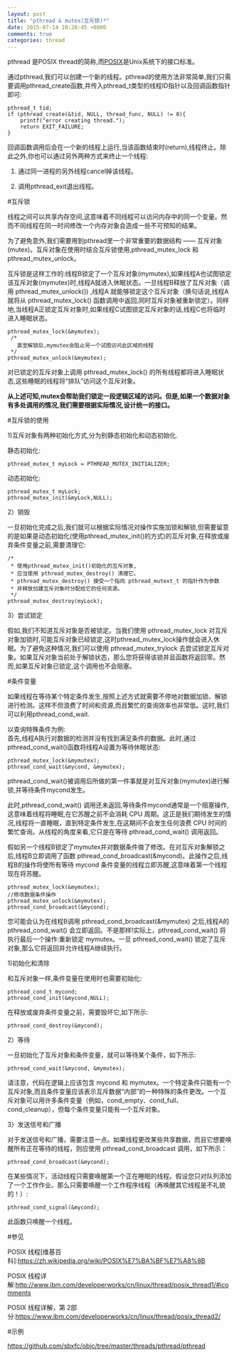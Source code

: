 ```yaml
---
layout: post
title: "pthread & mutex(互斥锁)*"
date: 2015-07-14 10:28:45 +0800
comments: true
categories: thread
---
```


pthread 是POSIX thread的简称,而[POSIX](https://zh.wikipedia.org/wiki/POSIX%E7%BA%BF%E7%A8%8B)是Unix系统下的接口标准。

通过pthread,我们可以创建一个新的线程。pthread的使用方法非常简单,我们只需要调用pthread_create函数,并传入pthread_t类型的线程ID指针以及回调函数指针即可:
	
	pthread_t tid;
	if (pthread_create(&tid, NULL, thread_func, NULL) != 0){
        printf("error creating thread.");
        return EXIT_FAILURE;
    }

回调函数调用后会在一个新的线程上运行,当该函数结束时(return),线程终止。除此之外,你也可以通过另外两种方式来终止一个线程:

1. 通过同一进程的另外线程cancel掉该线程。

2. 调用pthread_exit退出线程。

<!-- more -->

#互斥锁

线程之间可以共享内存空间,这意味着不同线程可以访问内存中的同一个变量。然而不同线程在同一时间修改一个内存对象会造成一些不可预知的结果。

为了避免意外,我们需要用到pthread里一个非常重要的数据结构 —— 互斥对象(mutex)。互斥对象在使用时结合互斥锁使用,pthread_mutex_lock 和 pthread_mutex_unlock。

互斥锁是这样工作的:线程B锁定了一个互斥对象(mymutex),如果线程A也试图锁定该互斥对象(mymutex)时,线程A就进入休眠状态。一旦线程B释放了互斥对象（调用 pthread_mutex_unlock()) ,线程A 就能够锁定这个互斥对象（换句话说,线程A就将从 pthread_mutex_lock() 函数调用中返回,同时互斥对象被重新锁定）。同样地,当线程A正锁定互斥对象时,如果线程C试图锁定互斥对象的话,线程C也将临时进入睡眠状态。
	
	pthread_mutex_lock(&mymutex);
     /*
       直至解锁后,mymutex会阻止另一个试图访问此区域的线程
     */
    pthread_mutex_unlock(&mymutex);
    
对已锁定的互斥对象上调用 pthread_mutex_lock() 的所有线程都将进入睡眠状态,这些睡眠的线程将“排队”访问这个互斥对象。

**从上述可知,mutex会帮助我们锁定一段逻辑区域的访问。但是,如果一个数据对象有多处调用的情况,我们需要根据实际情况,设计统一的接口。**

#互斥锁的使用
	
1)互斥对象有两种初始化方式,分为别静态初始化和动态初始化.

静态初始化:

	pthread_mutex_t myLock = PTHREAD_MUTEX_INITIALIZER;
	
动态初始化:

	pthread_mutex_t myLock;
	pthread_mutex_init(&myLock,NULL);

2）销毁
   
一旦初始化完成之后,我们就可以根据实际情况对操作实施加锁和解锁,但需要留意的是如果是动态初始化(使用pthread_mutex_init()的方式)的互斥对象,在释放或废弃条件变量之前,需要清理它:

	/*
	 * 使用pthread_mutex_init()初始化的互斥对象,
	 * 应当使用 pthread_mutex_destroy() 清理它。
	 * pthread_mutex_destroy() 接受一个指向 pthread_mutext_t 的指针作为参数
	 * 并释放创建互斥对象时分配给它的任何资源。
	 */
    pthread_mutex_destroy(myLock);	 
    
3）尝试锁定

假如,我们不知道互斥对象是否被锁定。当我们使用 pthread_mutex_lock 对互斥对象加锁时,可能互斥对象已经锁定,这时pthread_mutex_lock操作就会进入休眠。为了避免这种情况,我们可以使用 pthread_mutex_trylock 去尝试锁定互斥对象。如果互斥对象当前处于解锁状态，那么您将获得该锁并且函数将返回零。然而,如果互斥对象已锁定,这个调用也不会阻塞。

#条件变量

如果线程在等待某个特定条件发生,按照上述方式就需要不停地对数据加锁、解锁进行检测。这样不但浪费了时间和资源,而且繁忙的查询效率也非常低。这时,我们可以利用pthread_cond_wait.

以查询特殊条件为例:<br>
首先,线程A执行对数据的检测并没有找到满足条件的数据。此时,通过pthread_cond_wait()函数将线程A设置为等待休眠状态:
	
	pthread_mutex_lock(&mymutex);
	pthread_cond_wait(&mycond, &mymutex);

pthread_cond_wait()被调用后所做的第一件事就是对互斥对象(mymutex)进行解锁,并等待条件mycond发生。

此时,pthread_cond_wait() 调用还未返回,等待条件mycond通常是一个阻塞操作,这意味着线程将睡眠,在它苏醒之前不会消耗 CPU 周期。这正是我们期待发生的情况,线程将一直睡眠，直到特定条件发生,在这期间不会发生任何浪费 CPU 时间的繁忙查询。从线程的角度来看,它只是在等待 pthread_cond_wait() 调用返回。

假如另一个线程B锁定了mymutex并对数据条件做了修改。在对互斥对象解锁之后,线程B立即调用了函数 pthread_cond_broadcast(&mycond)。此操作之后,线程B的操作将使所有等待 mycond 条件变量的线程立即苏醒,这意味着第一个线程现在将苏醒。
	
	pthread_mutex_lock(&mymutex);
	//修改数据条件操作 
	pthread_mutex_unlock(&mymutex);
	pthread_cond_broadcast(&mycond);
	
您可能会认为在线程B调用 pthread_cond_broadcast(&mymutex) 之后,线程A的 pthread_cond_wait() 会立即返回。不是那样!实际上，pthread_cond_wait() 将执行最后一个操作:重新锁定 mymutex。一旦 pthread_cond_wait() 锁定了互斥对象,那么它将返回并允许线程A继续执行。

1)初始化和清除

和互斥对象一样,条件变量在使用时也需要初始化:

	pthread_cond_t mycond;
	pthread_cond_init(&mycond,NULL);
	
在释放或废弃条件变量之前，需要毁坏它,如下所示:
	
	pthread_cond_destroy(&mycond);

2）等待

一旦初始化了互斥对象和条件变量，就可以等待某个条件，如下所示:
	
	pthread_cond_wait(&mycond, &mymutex);
	
请注意，代码在逻辑上应该包含 mycond 和 mymutex。一个特定条件只能有一个互斥对象,而且条件变量应该表示互斥数据“内部”的一种特殊的条件更改。一个互斥对象可以用许多条件变量（例如，cond_empty、cond_full、cond_cleanup），但每个条件变量只能有一个互斥对象。

3）发送信号和广播

对于发送信号和广播，需要注意一点。如果线程更改某些共享数据，而且它想要唤醒所有正在等待的线程，则应使用 pthread_cond_broadcast 调用，如下所示：

	pthread_cond_broadcast(&mycond);
	
在某些情况下，活动线程只需要唤醒第一个正在睡眠的线程。假设您只对队列添加了一个工作作业。那么只需要唤醒一个工作程序线程（再唤醒其它线程是不礼貌的！）:

	pthread_cond_signal(&mycond);
	
此函数只唤醒一个线程。


#参见

POSIX 线程[维基百科]:<https://zh.wikipedia.org/wiki/POSIX%E7%BA%BF%E7%A8%8B>

POSIX 线程详解:<http://www.ibm.com/developerworks/cn/linux/thread/posix_thread1/#icomments>

POSIX 线程详解，第 2部分:<https://www.ibm.com/developerworks/cn/linux/thread/posix_thread2/>

#示例

<https://github.com/sbxfc/objc/tree/master/threads/pthread/pthread>